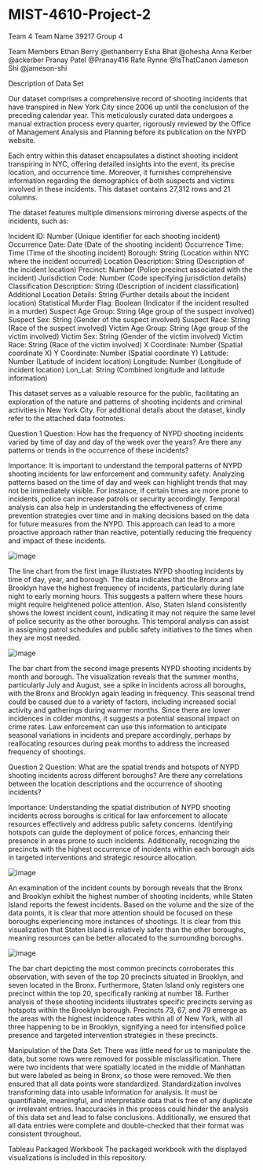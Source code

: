 # MIST-4610-Project-2
Team 4
Team Name
39217 Group 4

Team Members
Ethan Berry @ethanberry
Esha Bhat @ohesha
Anna Kerber @ackerber
Pranay Patel @Pranay416
Rafe Rynne @IsThatCanon
Jameson Shi @jameson-shi

Description of Data Set

Our dataset comprises a comprehensive record of shooting incidents that have transpired in New York City since 2006 up until the conclusion of the preceding calendar year. This meticulously curated data undergoes a manual extraction process every quarter, rigorously reviewed by the Office of Management Analysis and Planning before its publication on the NYPD website.

Each entry within this dataset encapsulates a distinct shooting incident transpiring in NYC, offering detailed insights into the event, its precise location, and occurrence time. Moreover, it furnishes comprehensive information regarding the demographics of both suspects and victims involved in these incidents. This dataset contains 27,312 rows and 21 columns.

The dataset features multiple dimensions mirroring diverse aspects of the incidents, such as:

Incident ID: Number (Unique identifier for each shooting incident)
Occurrence Date: Date (Date of the shooting incident)
Occurrence Time: Time (Time of the shooting incident)
Borough: String (Location within NYC where the incident occurred)
Location Description: String (Description of the incident location)
Precinct: Number (Police precinct associated with the incident)
Jurisdiction Code: Number (Code specifying jurisdiction details)
Classification Description: String (Description of incident classification)
Additional Location Details: String (Further details about the incident location)
Statistical Murder Flag: Boolean (Indicator if the incident resulted in a murder)
Suspect Age Group: String (Age group of the suspect involved)
Suspect Sex: String (Gender of the suspect involved)
Suspect Race: String (Race of the suspect involved)
Victim Age Group: String (Age group of the victim involved)
Victim Sex: String (Gender of the victim involved)
Victim Race: String (Race of the victim involved)
X Coordinate: Number (Spatial coordinate X)
Y Coordinate: Number (Spatial coordinate Y)
Latitude: Number (Latitude of incident location)
Longitude: Number (Longitude of incident location)
Lon_Lat: String (Combined longitude and latitude information)

This dataset serves as a valuable resource for the public, facilitating an exploration of the nature and patterns of shooting incidents and criminal activities in New York City. For additional details about the dataset, kindly refer to the attached data footnotes.

Question 1
Question: How has the frequency of NYPD shooting incidents varied by time of day and day of the week over the years? Are there any patterns or trends in the occurrence of these incidents?

Importance: It is important to understand the temporal patterns of NYPD shooting incidents for law enforcement and community safety. Analyzing patterns based on the time of day and week can highlight trends that may not be immediately visible. For instance, if certain times are more prone to incidents, police can increase patrols or security accordingly. Temporal analysis can also help in understanding the effectiveness of crime prevention strategies over time and in making decisions based on the data for future measures from the NYPD. This approach can lead to a more proactive approach rather than reactive, potentially reducing the frequency and impact of these incidents.

![image](https://github.com/ohesha/MIST-4610-Project-2/assets/53231438/9d7bbce9-4616-4ad3-a000-e3761620ed5d)

The line chart from the first image illustrates NYPD shooting incidents by time of day, year, and borough. The data indicates that the Bronx and Brooklyn have the highest frequency of incidents, particularly during late night to early morning hours. This suggests a pattern where these hours might require heightened police attention. Also, Staten Island consistently shows the lowest incident count, indicating it may not require the same level of police security as the other boroughs. This temporal analysis can assist in assigning patrol schedules and public safety initiatives to the times when they are most needed.

![image](https://github.com/ohesha/MIST-4610-Project-2/assets/53231438/3f515324-c295-4457-a505-857401e8ff89)

The bar chart from the second image presents NYPD shooting incidents by month and borough. The visualization reveals that the summer months, particularly July and August, see a spike in incidents across all boroughs, with the Bronx and Brooklyn again leading in frequency. This seasonal trend could be caused due to a variety of factors, including increased social activity and gatherings during warmer months. Since there are lower incidences in colder months, it suggests a potential seasonal impact on crime rates. Law enforcement can use this information to anticipate seasonal variations in incidents and prepare accordingly, perhaps by reallocating resources during peak months to address the increased frequency of shootings.

Question 2
Question: What are the spatial trends and hotspots of NYPD shooting incidents across different boroughs? Are there any correlations between the location descriptions and the occurrence of shooting incidents?

Importance: Understanding the spatial distribution of NYPD shooting incidents across boroughs is critical for law enforcement to allocate resources effectively and address public safety concerns. Identifying hotspots can guide the deployment of police forces, enhancing their presence in areas prone to such incidents. Additionally, recognizing the precincts with the highest occurrence of incidents within each borough aids in targeted interventions and strategic resource allocation.

![image](https://github.com/ohesha/MIST-4610-Project-2/assets/53231438/2b8b9e28-c3c7-4031-a2af-9f81f661bda8)

An examination of the incident counts by borough reveals that the Bronx and Brooklyn exhibit the highest number of shooting incidents, while Staten Island reports the fewest incidents. Based on the volume and the size of the data points, it is clear that more attention should be focused on these boroughs experiencing more instances of shootings. It is clear from this visualization that Staten Island is relatively safer than the other boroughs, meaning resources can be better allocated to the surrounding boroughs.

![image](https://github.com/ohesha/MIST-4610-Project-2/assets/53231438/114bea3e-add0-40d6-9f79-426ed821d303)

The bar chart depicting the most common precincts corroborates this observation, with seven of the top 20 precincts situated in Brooklyn, and seven located in the Bronx. Furthermore, Staten Island only registers one precinct within the top 20, specifically ranking at number 18. Further analysis of these shooting incidents illustrates specific precincts serving as hotspots within the Brooklyn borough. Precincts 73, 67, and 79 emerge as the areas with the highest incidence rates within all of New York, with all three happening to be in Brooklyn, signifying a need for intensified police presence and targeted intervention strategies in these precincts.

Manipulation of the Data Set:
There was little need for us to manipulate the data, but some rows were removed for possible misclassification. There were two incidents that were spatially located in the middle of Manhattan but were labeled as being in Bronx, so those were removed. We then ensured that all data points were standardized. Standardization involves transforming data into usable information for analysis. It must be quantifiable, meaningful, and interpretable data that is free of any duplicate or irrelevant entries. Inaccuracies in this process could hinder the analysis of this data set and lead to false conclusions. Additionally, we ensured that all data entries were complete and double-checked that their format was consistent throughout.

Tableau Packaged Workbook
The packaged workbook with the displayed visualizations is included in this repository.
